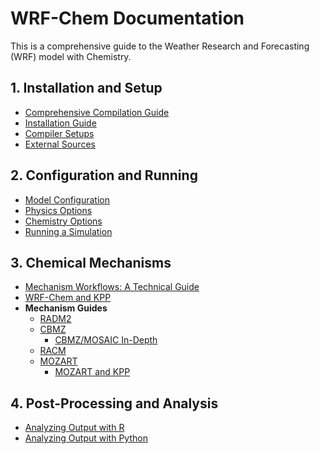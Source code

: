 # WRF-Chem Documentation

This is a comprehensive guide to the Weather Research and Forecasting (WRF) model with Chemistry.

## 1. Installation and Setup

-   [Comprehensive Compilation Guide](./wrfchem_compilation_guide.md)
-   [Installation Guide](./wrfchem_installation.md)
-   [Compiler Setups](./wrfchem_compiler_setup.md)
-   [External Sources](./wrfchem_external_sources.md)

## 2. Configuration and Running

-   [Model Configuration](./wrfchem_configuration.md)
-   [Physics Options](./wrfchem_physics_options.md)
-   [Chemistry Options](./wrfchem_chemistry_options.md)
-   [Running a Simulation](./wrfchem_running_simulations.md)

## 3. Chemical Mechanisms

-   [Mechanism Workflows: A Technical Guide](./wrfchem_mechanism_workflows.md)
-   [WRF-Chem and KPP](./wrfchem_kpp.md)
-   **Mechanism Guides**
    -   [RADM2](./wrfchem_radm2.md)
    -   [CBMZ](./wrfchem_cbmz.md)
        -   [CBMZ/MOSAIC In-Depth](./wrfchem_cbmz_mosaic.md)
    -   [RACM](./wrfchem_racm.md)
    -   [MOZART](./wrfchem_mozart.md)
        -   [MOZART and KPP](./wrfchem_mozart_kpp.md)

## 4. Post-Processing and Analysis

-   [Analyzing Output with R](./wrfchem_analysis_with_r.md)
-   [Analyzing Output with Python](./wrfchem_analysis_with_python.md)
